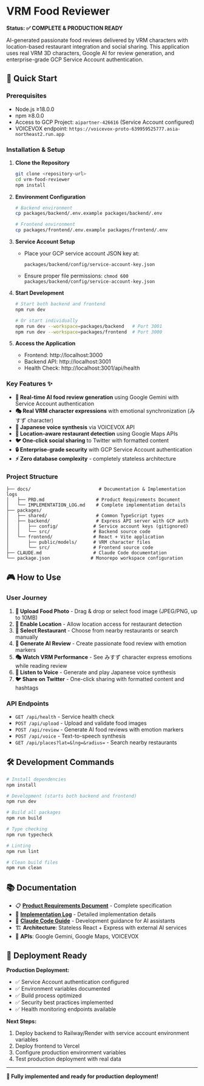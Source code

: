 # VRM Food Reviewer

**Status: ✅ COMPLETE & PRODUCTION READY**

AI-generated passionate food reviews delivered by VRM characters with location-based restaurant integration and social sharing. This application uses real VRM 3D characters, Google AI for review generation, and enterprise-grade GCP Service Account authentication.

## 🚀 Quick Start

### Prerequisites
- Node.js ≥18.0.0
- npm ≥8.0.0
- Access to GCP Project: `aipartner-426616` (Service Account configured)
- VOICEVOX endpoint: `https://voicevox-proto-639959525777.asia-northeast2.run.app`

### Installation & Setup

1. **Clone the Repository**
   ```bash
   git clone <repository-url>
   cd vrm-food-reviewer
   npm install
   ```

2. **Environment Configuration**
   ```bash
   # Backend environment
   cp packages/backend/.env.example packages/backend/.env
   
   # Frontend environment  
   cp packages/frontend/.env.example packages/frontend/.env
   ```

3. **Service Account Setup**
   - Place your GCP service account JSON key at:
     ```
     packages/backend/config/service-account-key.json
     ```
   - Ensure proper file permissions: `chmod 600 packages/backend/config/service-account-key.json`

4. **Start Development**
   ```bash
   # Start both backend and frontend
   npm run dev
   
   # Or start individually
   npm run dev --workspace=packages/backend   # Port 3001
   npm run dev --workspace=packages/frontend  # Port 3000
   ```

5. **Access the Application**
   - Frontend: http://localhost:3000
   - Backend API: http://localhost:3001
   - Health Check: http://localhost:3001/api/health

### Key Features ✨
- **🤖 Real-time AI food review generation** using Google Gemini with Service Account authentication
- **🎭 Real VRM character expressions** with emotional synchronization (みすず character)
- **🎤 Japanese voice synthesis** via VOICEVOX API
- **📍 Location-aware restaurant detection** using Google Maps APIs
- **🐦 One-click social sharing** to Twitter with formatted content
- **🔒 Enterprise-grade security** with GCP Service Account authentication
- **⚡ Zero database complexity** - completely stateless architecture

### Project Structure
```
├── docs/                         # Documentation & Implementation logs
│   ├── PRD.md                   # Product Requirements Document
│   └── IMPLEMENTATION_LOG.md    # Complete implementation details
├── packages/
│   ├── shared/                  # Common TypeScript types
│   ├── backend/                 # Express API server with GCP auth
│   │   ├── config/             # Service account keys (gitignored)
│   │   └── src/                # Backend source code
│   └── frontend/               # React + Vite application
│       ├── public/models/      # VRM character files
│       └── src/                # Frontend source code
├── CLAUDE.md                   # Claude Code documentation
└── package.json               # Monorepo workspace configuration
```

## 🎮 How to Use

### User Journey
1. **📸 Upload Food Photo** - Drag & drop or select food image (JPEG/PNG, up to 10MB)
2. **📍 Enable Location** - Allow location access for restaurant detection
3. **🏪 Select Restaurant** - Choose from nearby restaurants or search manually
4. **🤖 Generate AI Review** - Create passionate food review with emotion markers
5. **🎭 Watch VRM Performance** - See みすず character express emotions while reading review
6. **🎤 Listen to Voice** - Generate and play Japanese voice synthesis
7. **🐦 Share on Twitter** - One-click sharing with formatted content and hashtags

### API Endpoints
- `GET /api/health` - Service health check
- `POST /api/upload` - Upload and validate food images
- `POST /api/review` - Generate AI food reviews with emotion markers
- `POST /api/voice` - Text-to-speech synthesis
- `GET /api/places?lat=&lng=&radius=` - Search nearby restaurants

## 🛠️ Development Commands

```bash
# Install dependencies
npm install

# Development (starts both backend and frontend)
npm run dev

# Build all packages
npm run build

# Type checking
npm run typecheck

# Linting
npm run lint

# Clean build files
npm run clean
```

## 📚 Documentation
- 📋 **[Product Requirements Document](./docs/PRD.md)** - Complete specification
- 📝 **[Implementation Log](./docs/IMPLEMENTATION_LOG.md)** - Detailed implementation details
- 🤖 **[Claude Code Guide](./CLAUDE.md)** - Development guidance for AI assistants
- 🏗️ **Architecture**: Stateless React + Express with external AI services
- 🔧 **APIs**: Google Gemini, Google Maps, VOICEVOX

## 🚀 Deployment Ready

**Production Deployment:**
- ✅ Service Account authentication configured
- ✅ Environment variables documented
- ✅ Build process optimized
- ✅ Security best practices implemented
- ✅ Health monitoring endpoints available

**Next Steps:**
1. Deploy backend to Railway/Render with service account environment variables
2. Deploy frontend to Vercel
3. Configure production environment variables
4. Test production deployment with real data

---

**🎉 Fully implemented and ready for production deployment!**